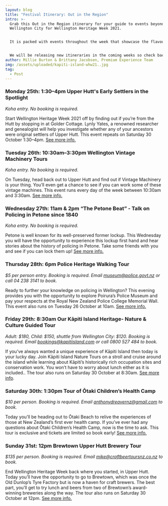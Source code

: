 ```yaml
---
layout: blog
title: "Festival Itinerary: Out in the Region"
intro: >-
  Grab this Out in the Region itinerary for your guide to events beyond
  Wellington City for Wellington Heritage Week 2021. 


  It is packed with events throughout the week that showcase the flavour of Lower Hutt, Upper Hutt, Porirua, and the Kāpiti Coast.  


  We will be releasing new itineraries in the coming weeks so check back in for new guides!
author: Millie Burton & Brittany Jacobsen, Premium Experience Team
img: /assets/uploaded/kapiti-island-whw21..jpg
tag:
  - Post
---
```

### Monday 25th: 1:30–4pm Upper Hutt's Early Settlers in the Spotlight

*Koha entry. No booking is required.* 

Start Wellington Heritage Week 2021 off by finding out if you’re from the Hutt by stopping in at Golder Cottage. Lynly Yates, a renowned researcher and genealogist will help you investigate whether any of your ancestors were original settlers of Upper Hutt. This event repeats on Saturday 30 October 1:30–4pm. [See more info.](https://wellingtonheritageweek.co.nz/event/upper-hutts-early-settlers-in-the-spotlight/)

### Tuesday 26th: 10:30am–3:30pm Wellington Vintage Machinery Tours

*Koha entry. No booking is required.*

On Tuesday, head back out to Upper Hutt and find out if Vintage Machinery is your thing. You’ll even get a chance to see if you can work some of these vintage machines. This event runs every day of the week between 10:30am and 3:30am. [See more info.](https://wellingtonheritageweek.co.nz/event/wellington-vintage-machinery-tours/)

### Wednesday 27th: 11am & 2pm “The Petone Beat” - Talk on Policing in Petone since 1840

*Koha entry. No booking is required.*

Petone is well known for its well-preserved former lockup. This Wednesday you will have the opportunity to experience this lockup first hand and hear stories about the history of policing in Petone. Take some friends with you and see if you can lock them up! [See more info.](https://wellingtonheritageweek.co.nz/event/the-petone-beat-talk-on-policing-in-petone-since-1840/)

### Thursday 28th: 6pm Police Heritage Walking Tour

*$5 per person entry. Booking is required. Email museum@police.govt.nz or call 04 238 3141 to book.*

Ready to further your knowledge on policing in Wellington? This evening provides you with the opportunity to explore Poirura’s Police Museum and pay your respects at the Royal New Zealand Police College Memorial Wall. This event also runs on Tuesday 26 October at 10am. [See more info.](https://wellingtonheritageweek.co.nz/event/police-heritage-walking-tour/)

### Friday 29th: 8:30am Our Kāpiti Island Heritage- Nature & Culture Guided Tour

*Adult: $180, Child: $150, shuttle from Wellington City: $120. Booking is required. Email bookings@kapitiisland.com or call 0800 527 484 to book.*

If you’ve always wanted a unique experience of Kāpiti Island then today is your lucky day. Join Kāpiti Island Nature Tours on a stroll and cruise around the island while learning about Kāpiti’s historically rich occupation sites and conservation work. You won’t have to worry about lunch either as it is included.. The tour also runs on Saturday 30 October at 8:30am. [See more info](https://wellingtonheritageweek.co.nz/event/our-kapiti-island-heritage/).

### Saturday 30th: 1:30pm Tour of Ōtaki Children’s Health Camp

*$10 per person. Booking is required. Email anthonydreavernz@gmail.com to book.*

Today you’ll be heading out to Ōtaki Beach to relive the experiences of those at New Zealand’s first ever health camp. If you’ve ever had any questions about Ōtaki Children’s Health Camp, now is the time to ask. This tour is exclusive and tickets are limited so book early! [See more info.](https://wellingtonheritageweek.co.nz/event/a-tour-of-otaki-children-s-health-camp/)

### Sunday 31st: 12pm Brewtown Upper Hutt Brewery Tour

*$135 per person. Booking is required. Email mike@craftbeertoursnz.co.nz to book.*

End Wellington Heritage Week back where you started, in Upper Hutt. Today you’ll have the opportunity to go to Brewtown, which was once the Old Dunlop’s Tyre Factory but is now a haven for craft brewers. The best part, you’ll get to try lunch and beers from two of Brewtown’s award-winning breweries along the way. The tour also runs on Saturday 30 October at 12pm. [See more info.](https://wellingtonheritageweek.co.nz/event/brewtown-upper-hutt-brewery-tour/)